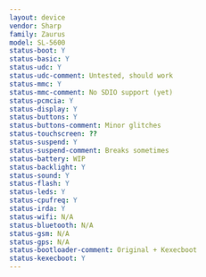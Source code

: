 ```yaml
---
layout: device
vendor: Sharp
family: Zaurus
model: SL-5600
status-boot: Y
status-basic: Y
status-udc: Y
status-udc-comment: Untested, should work
status-mmc: Y
status-mmc-comment: No SDIO support (yet)
status-pcmcia: Y
status-display: Y
status-buttons: Y
status-buttons-comment: Minor glitches
status-touchscreen: ??
status-suspend: Y
status-suspend-comment: Breaks sometimes
status-battery: WIP
status-backlight: Y
status-sound: Y
status-flash: Y
status-leds: Y
status-cpufreq: Y
status-irda: Y
status-wifi: N/A
status-bluetooth: N/A
status-gsm: N/A
status-gps: N/A
status-bootloader-comment: Original + Kexecboot
status-kexecboot: Y
---
```


